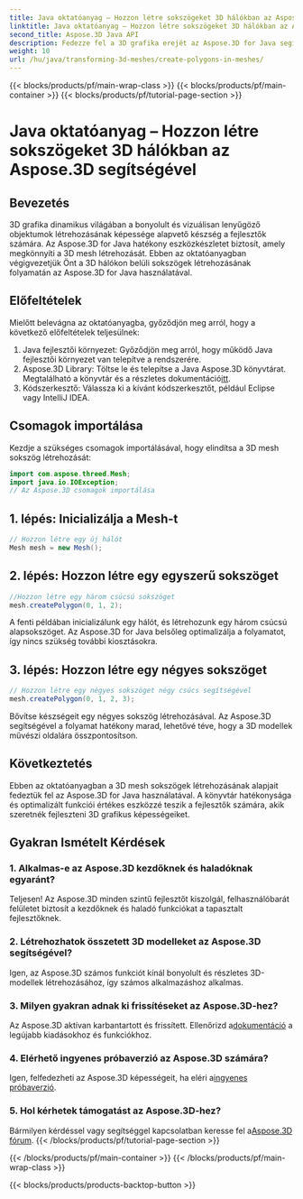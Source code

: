 ```yaml
---
title: Java oktatóanyag – Hozzon létre sokszögeket 3D hálókban az Aspose.3D segítségével
linktitle: Java oktatóanyag – Hozzon létre sokszögeket 3D hálókban az Aspose.3D segítségével
second_title: Aspose.3D Java API
description: Fedezze fel a 3D grafika erejét az Aspose.3D for Java segítségével. Lenyűgöző sokszögeket hozhat létre könnyedén. Töltse le most a zökkenőmentes fejlesztési élményért.
weight: 10
url: /hu/java/transforming-3d-meshes/create-polygons-in-meshes/
---
```


{{< blocks/products/pf/main-wrap-class >}}
{{< blocks/products/pf/main-container >}}
{{< blocks/products/pf/tutorial-page-section >}}

# Java oktatóanyag – Hozzon létre sokszögeket 3D hálókban az Aspose.3D segítségével

## Bevezetés
3D grafika dinamikus világában a bonyolult és vizuálisan lenyűgöző objektumok létrehozásának képessége alapvető készség a fejlesztők számára. Az Aspose.3D for Java hatékony eszközkészletet biztosít, amely megkönnyíti a 3D mesh létrehozását. Ebben az oktatóanyagban végigvezetjük Önt a 3D hálókon belüli sokszögek létrehozásának folyamatán az Aspose.3D for Java használatával.
## Előfeltételek
Mielőtt belevágna az oktatóanyagba, győződjön meg arról, hogy a következő előfeltételek teljesülnek:
1. Java fejlesztői környezet: Győződjön meg arról, hogy működő Java fejlesztői környezet van telepítve a rendszerére.
2.  Aspose.3D Library: Töltse le és telepítse a Java Aspose.3D könyvtárat. Megtalálható a könyvtár és a részletes dokumentáció[itt](https://reference.aspose.com/3d/java/).
3. Kódszerkesztő: Válassza ki a kívánt kódszerkesztőt, például Eclipse vagy IntelliJ IDEA.
## Csomagok importálása
Kezdje a szükséges csomagok importálásával, hogy elindítsa a 3D mesh sokszög létrehozását:
```java
import com.aspose.threed.Mesh;
import java.io.IOException;
// Az Aspose.3D csomagok importálása
```
## 1. lépés: Inicializálja a Mesh-t
```java
// Hozzon létre egy új hálót
Mesh mesh = new Mesh();
```
## 2. lépés: Hozzon létre egy egyszerű sokszöget
```java
//Hozzon létre egy három csúcsú sokszöget
mesh.createPolygon(0, 1, 2);
```
A fenti példában inicializálunk egy hálót, és létrehozunk egy három csúcsú alapsokszöget. Az Aspose.3D for Java belsőleg optimalizálja a folyamatot, így nincs szükség további kiosztásokra.
## 3. lépés: Hozzon létre egy négyes sokszöget
```java
// Hozzon létre egy négyes sokszöget négy csúcs segítségével
mesh.createPolygon(0, 1, 2, 3);
```
Bővítse készségeit egy négyes sokszög létrehozásával. Az Aspose.3D segítségével a folyamat hatékony marad, lehetővé téve, hogy a 3D modellek művészi oldalára összpontosítson.
## Következtetés
Ebben az oktatóanyagban a 3D mesh sokszögek létrehozásának alapjait fedeztük fel az Aspose.3D for Java használatával. A könyvtár hatékonysága és optimalizált funkciói értékes eszközzé teszik a fejlesztők számára, akik szeretnék fejleszteni 3D grafikus képességeiket.
## Gyakran Ismételt Kérdések
### 1. Alkalmas-e az Aspose.3D kezdőknek és haladóknak egyaránt?
Teljesen! Az Aspose.3D minden szintű fejlesztőt kiszolgál, felhasználóbarát felületet biztosít a kezdőknek és haladó funkciókat a tapasztalt fejlesztőknek.
### 2. Létrehozhatok összetett 3D modelleket az Aspose.3D segítségével?
Igen, az Aspose.3D számos funkciót kínál bonyolult és részletes 3D-modellek létrehozásához, így számos alkalmazáshoz alkalmas.
### 3. Milyen gyakran adnak ki frissítéseket az Aspose.3D-hez?
 Az Aspose.3D aktívan karbantartott és frissített. Ellenőrizd a[dokumentáció](https://reference.aspose.com/3d/java/) a legújabb kiadásokhoz és funkciókhoz.
### 4. Elérhető ingyenes próbaverzió az Aspose.3D számára?
 Igen, felfedezheti az Aspose.3D képességeit, ha eléri a[ingyenes próbaverzió](https://releases.aspose.com/).
### 5. Hol kérhetek támogatást az Aspose.3D-hez?
 Bármilyen kérdéssel vagy segítséggel kapcsolatban keresse fel a[Aspose.3D fórum](https://forum.aspose.com/c/3d/18).
{{< /blocks/products/pf/tutorial-page-section >}}

{{< /blocks/products/pf/main-container >}}
{{< /blocks/products/pf/main-wrap-class >}}

{{< blocks/products/products-backtop-button >}}
